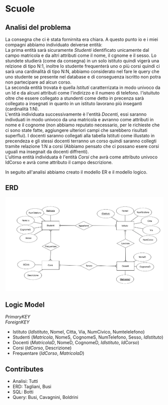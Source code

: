 # Scuole

## Analisi del problema
La consegna che ci è stata fornirnita era chiara.
A questo punto io e i miei compagni abbiamo individuato deiverse entità: </br>
La prima entità sarà sicuramente _Studenti_ identificato unicamente dal campo matricola e da altri
attributi come il nome, il cgnome e il sesso. Lo stundete studierà (come da consegna) in un solo istituto
quindi vigerà una relzione di tipo N:1, inoltre lo studente frequenterà uno o più corsi quindi ci sarà una
cardinalità di tipo N:N, abbiamo considerato nel fare le query che uno studente se presente nel database e di conseguenza iscritto non potra non partecipare ad alcun corso. </br>
La seconda entità trovata è quella _Istituti_ caratterrizata in modo univoco da un Id e da alcuni attributi
come l'indirizzo e il numero di telefono. l'istuituto oltre che essere collegato a stundenti come detto in precenza sarà collegato a insegnati in quanto in un istituto lavorano più inseganti (cardinalità 1:N). </br>
L'entità individuata successivamente è l'entità _Docenti_, essi saranno indivduati in modo univoco da una matricola e avranno come attributi in nome e il cognome (non abbiamo reputato necessario, per le richieste che ci sono state fatte, aggiungere ulteriori campi che sarebbero risultati superflui). I docenti saranno collegati alla tabella Istituti come illustato in precendeza e gli stessi docenti terranno un corso quindi saranno collegti tramite relazione 1:N a corsi (Abbiamo pensato che ci possano esere corsi uguali ma insegnait da docenti diffrenti).  </br>
L'ultima entità individuata è l'entità _Corsi_ che avrà come attributo univoco IdCorso e avrà come attributo il campo descrizione. </br>

In seguito all'analisi abbiamo creato il modello ER e il modello logico. 


## ERD

![E/R](https://github.com/taglioIsCoding/MySqlScripts/blob/master/school/ER.png)


## Logic Model

_PrimaryKEY_</br>
*ForeignKEY*</br>

* Istituto (_IdIstituto_, NomeI, Citta, Via, NumCivico, Numtelelefono)
* Studenti (_Matricola_, NomeS, CognomeS, NumTelefono, Sesso, *IdIstituto*)
* Docenti (_MatricolaD_, NomeD, CognomeD,  *IdIstituto*, *IdCorso*)
* Corsi (_IdCorso_, Descrizione)
* Frequentare (*_IdCorso_*, *_MatricolaD_*)


## Contributes
* Analisi: Tutti </br>
* ERD: Tagliani, Busi </br>
* SQL:  Botti</br>
* Query: Busi, Cavagnini, Boldrini